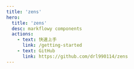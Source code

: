 ```yaml
---
title: 'zens'
hero:
  title: 'zens'
  desc: markflowy components
  actions:
    - text: 快速上手
      link: /getting-started
    - text: GitHub
      link: https://github.com/drl990114/zens
---
```

